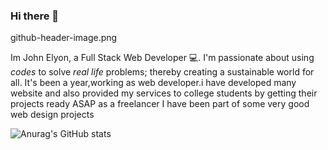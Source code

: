 ### Hi there 👋

github-header-image.png

Im John Elyon, a Full Stack Web Developer 💻.
I'm passionate about using *codes* to solve *real life* problems; thereby creating a sustainable world for all.
It's been a year,working as web developer.i have developed many website and also provided my services to college students by getting their projects ready ASAP as a freelancer I have been part of some very good web design projects

![Anurag's GitHub stats](https://github-readme-stats.vercel.app/api?username=Lawani-EJ&show=reviews)


